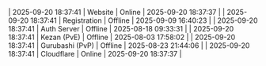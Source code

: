 | 2025-09-20 18:37:41 | Website | Online | 2025-09-20 18:37:37 |
| 2025-09-20 18:37:41 | Registration | Offline | 2025-09-09 16:40:23 |
| 2025-09-20 18:37:41 | Auth Server | Offline | 2025-08-18 09:33:31 |
| 2025-09-20 18:37:41 | Kezan (PvE) | Offline | 2025-08-03 17:58:02 |
| 2025-09-20 18:37:41 | Gurubashi (PvP) | Offline | 2025-08-23 21:44:06 |
| 2025-09-20 18:37:41 | Cloudflare | Online | 2025-09-20 18:37:37 |
